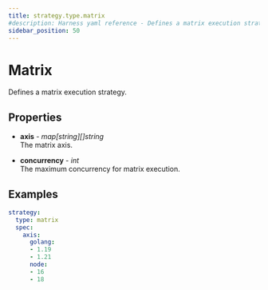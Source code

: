 ```yaml
---
title: strategy.type.matrix
#description: Harness yaml reference - Defines a matrix execution strategy.
sidebar_position: 50
---
```


# Matrix

Defines a matrix execution strategy.

## Properties

* __axis__ - _map[string][]string_<br/>
  The matrix axis.

* __concurrency__ - _int_<br/>
  The maximum concurrency for matrix execution.

## Examples

```yaml {} showLineNumbers
strategy:
  type: matrix
  spec:
    axis:
      golang:
      - 1.19
      - 1.21
      node:
      - 16
      - 18
```
